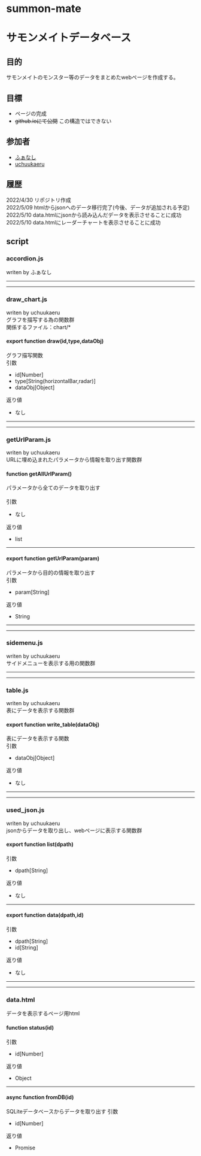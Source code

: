 # summon-mate
# サモンメイトデータベース

## 目的
サモンメイトのモンスター等のデータをまとめたwebページを作成する。

## 目標
* ページの完成
* ~~github.ioにて公開~~ この構造ではできない

## 参加者
* [ふぁなし](https://twitter.com/FanaticSeeker)
* [uchuukaeru](https://twitter.com/uchuukaeru)

## 履歴
2022/4/30 リポジトリ作成<br>
2022/5/09 htmlからjsonへのデータ移行完了(今後、データが追加される予定)<br>
2022/5/10 data.htmlにjsonから読み込んだデータを表示させることに成功<br>
2022/5/10 data.htmlにレーダーチャートを表示させることに成功<br>

## script
### accordion.js<br>
writen by ふぁなし<br>

---
---

### draw_chart.js
writen by uchuukaeru<br>
グラフを描写する為の関数群<br>
関係するファイル：chart/*<br>
#### export function draw(id,type,dataObj)
グラフ描写関数<br>
引数<br>
* id[Number]<br>
* type[String(horizontalBar,radar)]<br>
* dataObj[Object]<br>

返り値<br>
* なし<br>

---
---

### getUrlParam.js
writen by uchuukaeru<br>
URLに埋め込まれたパラメータから情報を取り出す関数群<br>
#### function getAllUrlParam()
パラメータから全てのデータを取り出す<br>    
引数<br>
* なし<br>

返り値<br>
* list<br>

---

#### export function getUrlParam(param)
パラメータから目的の情報を取り出す<br>
引数<br>
* param[String]<br>

返り値<br>
* String<br>

---
---

### sidemenu.js
writen by uchuukaeru<br>
サイドメニューを表示する用の関数群<br>

---
---

### table.js
writen by uchuukaeru<br>
表にデータを表示する関数群<br>
#### export function write_table(dataObj)
表にデータを表示する関数<br>
引数<br>
* dataObj[Object]<br>

返り値<br>
* なし<br>

---
---

### used_json.js
writen by uchuukaeru<br>
jsonからデータを取り出し、webページに表示する関数群<br>
#### export function list(dpath)
引数<br>
* dpath[String]<br>

返り値<br>
* なし<br>
---
#### export function data(dpath,id)
引数<br>
* dpath[String]<br>
* id[String]<br>

返り値<br>
* なし<br>

---
---

### data.html
データを表示するページ用html
#### function status(id)
引数<br>
* id[Number]<br>

返り値<br>
* Object<br>
---

#### async function fromDB(id)
SQLiteデータベースからデータを取り出す
引数<br>
* id[Number]<br>

返り値<br>
* Promise<br>